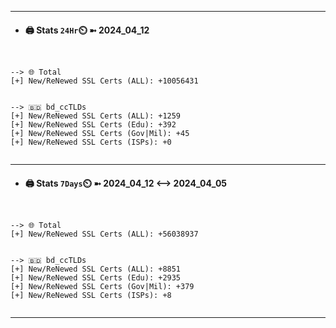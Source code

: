 

---
- #### 🖨️ **Stats** `24Hr`⏲️ ➼ 2024_04_12
```console


--> 🌐 Total
[+] New/ReNewed SSL Certs (ALL): +10056431


--> 🇧🇩 bd_ccTLDs
[+] New/ReNewed SSL Certs (ALL): +1259
[+] New/ReNewed SSL Certs (Edu): +392
[+] New/ReNewed SSL Certs (Gov|Mil): +45
[+] New/ReNewed SSL Certs (ISPs): +0


```

---
- #### 🖨️ **Stats** `7Days`⏲️ ➼ 2024_04_12 <--> 2024_04_05
```console


--> 🌐 Total
[+] New/ReNewed SSL Certs (ALL): +56038937


--> 🇧🇩 bd_ccTLDs
[+] New/ReNewed SSL Certs (ALL): +8851
[+] New/ReNewed SSL Certs (Edu): +2935
[+] New/ReNewed SSL Certs (Gov|Mil): +379
[+] New/ReNewed SSL Certs (ISPs): +8


```

---

